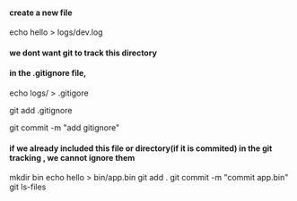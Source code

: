 #### create a new file 

echo hello > logs/dev.log

#### we dont want git to track this directory
#### in the .gitignore file, 

echo logs/ > .gitigore

git add .gitignore

git commit -m "add gitignore"

#### if we already included this file or directory(if it is commited) in the git tracking , we cannot ignore them 

mkdir bin
echo hello > bin/app.bin
git add .
git commit -m "commit app.bin"
git ls-files


